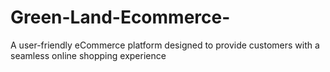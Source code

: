 # Green-Land-Ecommerce-
A user-friendly eCommerce platform designed to provide customers with a seamless online shopping experience
